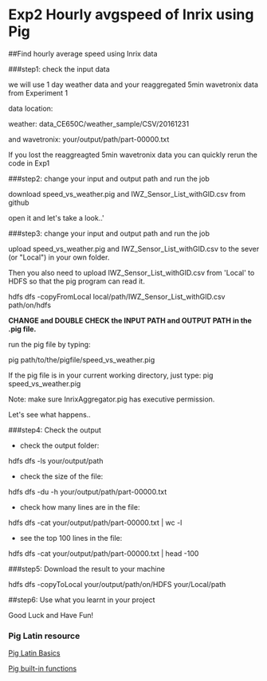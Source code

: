 # Exp2 Hourly avgspeed of Inrix using Pig

##Find hourly average speed using Inrix data

###step1: check the input data

we will use
1 day weather data and your reaggregated 5min wavetronix data from Experiment 1

data location:

weather:
data_CE650C/weather_sample/CSV/20161231

and 
wavetronix:
your/output/path/part-00000.txt

If you lost the reaggreagted 5min wavetronix data you can quickly rerun the code in Exp1


###step2: change your input and output path and run the job

download speed_vs_weather.pig and IWZ_Sensor_List_withGID.csv from github

open it and let's take a look..'

 

###step3: change your input and output path and run the job

upload speed_vs_weather.pig and IWZ_Sensor_List_withGID.csv to the sever (or "Local") in your own folder.

Then you also need to upload IWZ_Sensor_List_withGID.csv from 'Local' to HDFS so that the pig program can read it.

hdfs dfs -copyFromLocal local/path/IWZ_Sensor_List_withGID.csv path/on/hdfs

**CHANGE and DOUBLE CHECK the INPUT PATH and OUTPUT PATH in the .pig file.**

run the pig file by typing:

pig path/to/the/pigfile/speed_vs_weather.pig

If the pig file is in your current working directory, just type: pig speed_vs_weather.pig

Note: make sure InrixAggregator.pig has executive permission.

Let's see what happens..

###step4: Check the output

* check the output folder:

hdfs dfs -ls your/output/path

* check the size of the file:

hdfs dfs -du -h your/output/path/part-00000.txt

* check how many lines are in the file:

hdfs dfs -cat your/output/path/part-00000.txt | wc -l

* see the top 100 lines in the file:

hdfs dfs -cat your/output/path/part-00000.txt | head -100

###step5: Download the result to your machine

hdfs dfs -copyToLocal your/output/path/on/HDFS your/Local/path

##step6: Use what you learnt in your project

Good Luck and Have Fun!

### Pig Latin resource

[Pig Latin Basics](https://pig.apache.org/docs/r0.11.1/basic.html)

[Pig built-in functions](https://pig.apache.org/docs/r0.11.1/func.html)

